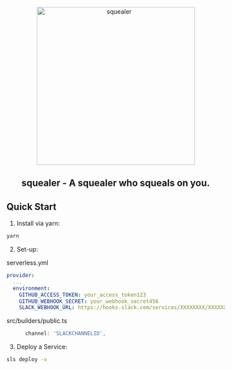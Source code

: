 <p align="center">
  <a href="https://github.com/piotzkhider/squealer">
    <img alt="squealer" src="https://user-images.githubusercontent.com/7950487/53112096-d6a98d00-3581-11e9-8118-d7b05dbe55a6.png" width="365px">
  </a>
</p>

<h2 align="center">
  squealer - A squealer who squeals on you.
</h2>

## Quick Start

1. Install via yarn:

```sh
yarn
```

2. Set-up:

serverless.yml

```yml
provider:
  ...
  environment:
    GITHUB_ACCESS_TOKEN: your_access_token123
    GITHUB_WEBHOOK_SECRET: your_webhook_secret456
    SLACK_WEBHOOK_URL: https://hooks.slack.com/services/XXXXXXXX/XXXXXXXXXXXX
```

src/builders/public.ts

```ts
      channel: 'SLACKCHANNELID',
```

3. Deploy a Service:

```sh
sls deploy -v
```
